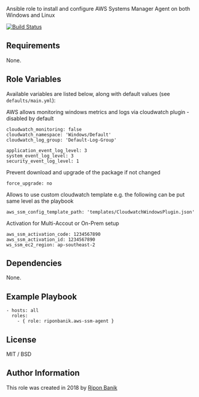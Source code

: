 Ansible role to install and configure AWS Systems Manager Agent on both Windows and Linux

[![Build Status](https://travis-ci.org/riponbanik/ansible-role-aws-ssm-agent.svg?branch=master)](https://travis-ci.org/riponbanik/ansible-role-aws-ssm-agent)

## Requirements

None.

## Role Variables

Available variables are listed below, along with default values (see `defaults/main.yml`):


AWS allows monitoring windows metrics and logs via cloudwatch plugin - disabled by default
```
cloudwatch_monitoring: false
cloudwatch_namespace: 'Windows/Default'
cloudwatch_log_group: 'Default-Log-Group'

application_event_log_level: 3
system_event_log_level: 3
security_event_log_level: 1
```

Prevent download and upgrade of the package if not changed 
```
force_upgrade: no
```

Allows to use custom cloudwatch template e.g. the following can be put same level as the playbook
```
aws_ssm_config_template_path: 'templates/CloudwatchWindowsPlugin.json'
```

Activation for Multi-Accout or On-Prem setup
```
aws_ssm_activation_code: 1234567890
aws_ssm_activation_id: 1234567890
ws_ssm_ec2_region: ap-southeast-2
```

## Dependencies

None.

## Example Playbook

    - hosts: all
      roles:
        - { role: riponbanik.aws-ssm-agent }

## License

MIT / BSD

## Author Information

This role was created in 2018 by [Ripon Banik ](https://www.linkedin.com/in/ripon-banik-79956b23/)
